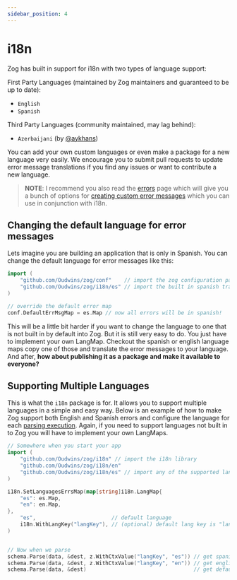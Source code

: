 ```yaml
---
sidebar_position: 4
---
```


# i18n

Zog has built in support for i18n with two types of language support:

First Party Languages (maintained by Zog maintainers and guaranteed to be up to date):

- `English`
- `Spanish`

Third Party Languages (community maintained, may lag behind):

- `Azerbaijani` (by [@aykhans](https://github.com/aykhans))

You can add your own custom languages or even make a package for a new language very easily. We encourage you to submit pull requests to update error message translations if you find any issues or want to contribute a new language.

> **NOTE**: I recommend you also read the [errors](/errors) page which will give you a bunch of options for [creating custom error messages](/errors#custom-error-messages) which you can use in conjunction with i18n.

## Changing the default language for error messages

Lets imagine you are building an application that is only in Spanish. You can change the default language for error messages like this:

```go
import (
	"github.com/Oudwins/zog/conf"    // import the zog configuration package
	"github.com/Oudwins/zog/i18n/es" // import the built in spanish translations
)

// override the default error map
conf.DefaultErrMsgMap = es.Map // now all errors will be in spanish!
```

This will be a little bit harder if you want to change the language to one that is not built in by default into Zog. But it is still very easy to do. You just have to implement your own LangMap. Checkout the spanish or english language maps copy one of those and translate the error messages to your language. And after, **how about publishing it as a package and make it available to everyone?**

## Supporting Multiple Languages

This is what the `i18n` package is for. It allows you to support multiple languages in a simple and easy way. Below is an example of how to make Zog support both English and Spanish errors and configure the language for each [parsing execution](/core-concepts/parsing#parsing-execution-structure). Again, if you need to support languages not built in to Zog you will have to implement your own LangMaps.

```go
// Somewhere when you start your app
import (
	"github.com/Oudwins/zog/i18n" // import the i18n library
	"github.com/Oudwins/zog/i18n/en"
	"github.com/Oudwins/zog/i18n/es" // import any of the supported language maps or build your own
)

i18n.SetLanguagesErrsMap(map[string]i18n.LangMap{
	"es": es.Map,
	"en": en.Map,
},
	"es",                        // default language
	i18n.WithLangKey("langKey"), // (optional) default lang key is "lang" and is stored in i18n.LangKey
)


// Now when we parse
schema.Parse(data, &dest, z.WithCtxValue("langKey", "es")) // get spanish errors
schema.Parse(data, &dest, z.WithCtxValue("langKey", "en")) // get english errors
schema.Parse(data, &dest)                                  // get default lang errors (spanish in this case)
```
